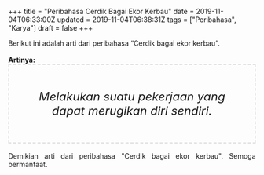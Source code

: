 +++
title = "Peribahasa Cerdik Bagai Ekor Kerbau"
date = 2019-11-04T06:33:00Z
updated = 2019-11-04T06:38:31Z
tags = ["Peribahasa", "Karya"]
draft = false
+++

<div dir="ltr" style="text-align: left;" trbidi="on"><div style="text-align: justify;">Berikut ini adalah arti dari peribahasa “Cerdik bagai ekor kerbau”.</div><br /><div style="text-align: justify;"><b>Artinya:</b></div><div style="border: 2px dashed #ddd; font-size: 24px; height: auto; margin: 0 auto; padding: 50px; text-align: center; width: auto;"><i>Melakukan suatu pekerjaan yang dapat merugikan diri sendiri.</i></div><div style="text-align: justify;"><br /></div><div style="text-align: justify;">Demikian arti dari peribahasa "Cerdik bagai ekor kerbau". Semoga bermanfaat.</div></div>
